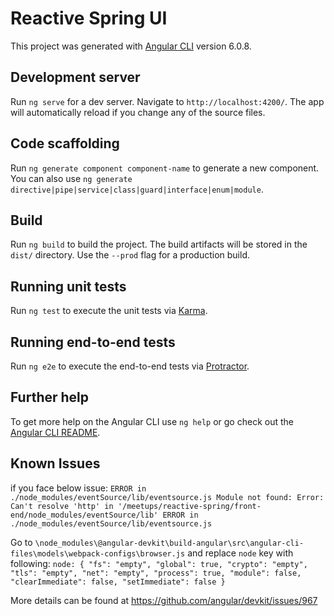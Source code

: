 # Reactive Spring UI

This project was generated with [Angular CLI](https://github.com/angular/angular-cli) version 6.0.8.

## Development server

Run `ng serve` for a dev server. Navigate to `http://localhost:4200/`. The app will automatically reload if you change any of the source files.

## Code scaffolding

Run `ng generate component component-name` to generate a new component. You can also use `ng generate directive|pipe|service|class|guard|interface|enum|module`.

## Build

Run `ng build` to build the project. The build artifacts will be stored in the `dist/` directory. Use the `--prod` flag for a production build.

## Running unit tests

Run `ng test` to execute the unit tests via [Karma](https://karma-runner.github.io).

## Running end-to-end tests

Run `ng e2e` to execute the end-to-end tests via [Protractor](http://www.protractortest.org/).

## Further help

To get more help on the Angular CLI use `ng help` or go check out the [Angular CLI README](https://github.com/angular/angular-cli/blob/master/README.md).

## Known Issues

if you face below issue:
`
ERROR in ./node_modules/eventSource/lib/eventsource.js
Module not found: Error: Can't resolve 'http' in '/meetups/reactive-spring/front-end/node_modules/eventSource/lib'
ERROR in ./node_modules/eventSource/lib/eventsource.js
`

Go to `\node_modules\@angular-devkit\build-angular\src\angular-cli-files\models\webpack-configs\browser.js` and replace `node` key with following:
`node: {
   "fs": "empty",
   "global": true,
   "crypto": "empty",
   "tls": "empty",
   "net": "empty",
   "process": true,
   "module": false,
   "clearImmediate": false,
   "setImmediate": false
 }`
 
 More details can be found at https://github.com/angular/devkit/issues/967



